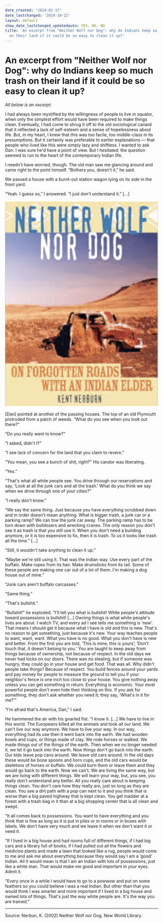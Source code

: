 ```yaml
---
date_created: '2024-02-17'
date_lastchanged: '2024-10-22'
layout: default
show_date_lastchanged_updatedauto: YES, NO, NO
title: 'An excerpt from "Neither Wolf nor Dog": why do Indians keep so much trash
  on their land if it could be so easy to clean it up?'
---
```

# An excerpt from "Neither Wolf nor Dog": why do Indians keep so much trash on their land if it could be so easy to clean it up?

*All below is an excerpt:*

I had always been mystified by the willingness of people to live in squalor, when only the simplest effort would have been required to make things clean. Eventually, I had come to shrug it off to the old sociological canard that it reflected a lack of self-esteem and a sense of hopelessness about life. But, in my heart, I knew that this was too facile, too middle-class in its presumptions. But it certainly was preferable to earlier explanations — that people who lived like this were simply lazy and shiftless. I wanted to ask Dan. I was sure he'd have a point of view. But I hesitated: the question seemed to run to the heart of the contemporary Indian life.

I needn't have worried, though. The old man saw me glancing around and came right to the point himself. “Bothers you, doesn't it,” he said.

We passed a house with a burnt-out station wagon lying on its side in the front yard.

“Yeah. I guess so,” I answered. “I just don't understand it.” [...]

![](media/cleanshot_2024-02-17-at-09-38-47@2x.png)

[Dan] pointed at another of the passing houses. The top of an old Plymouth protruded from a patch of weeds. “What do you see when you look out there?”

“Do you really want to know?”

“I asked, didn't I?”

“I see lack of concern for the land that you claim to revere.”

“You mean, you see a bunch of shit, right?” His candor was liberating.

“Yes.”

“That's what all white people see. You drive through our reservations and say, ‘Look at all the junk cars and all the trash.’ What do you think we say when we drive through one of your cities?”

“I really don't know.”

“We say the same thing. Just because you have everything scrubbed down and in order doesn't mean anything. What is bigger trash, a junk car or a parking ramp? We can tow the junk car away. The parking ramp has to be torn down with bulldozers and wrecking cranes. The only reason you don't see it as trash is that you still use it. When you don't need a building anymore, or it is too expensive to fix, then it is trash. To us it looks like trash all the time.” [...] 

“Still, it wouldn't take anything to clean it up.”

“Maybe we're still using it. That was the Indian way. Use every part of the buffalo. Make ropes from its hair. Make drumsticks from its tail. Some of these people are making one car out of a lot of them. I'm making a dog house out of mine.”

“Junk cars aren't buffalo carcasses.”

“Same thing.”

“That's bullshit.”

“Bullshit!” he exploded. “I'll tell you what is bullshit! White people's attitude toward possessions is bullshit! [...] Owning things is what white people's lives are about. I watch TV, and every ad I see tells me something is ‘new’. That means I should get it because what I have is old and this is new. That's no reason to get something, just because it's new. Your way teaches people to want, want, want. What you have is no good. What you don't have is new and better. From the first you are told, ‘This is mine, this is yours’; ‘Don't touch that, it doesn't belong to you.’ You are taught to keep away from things because of ownership, not because of respect. In the old days we never had locks on our doors. There was no stealing, but if someone was hungry, they could go in your house and get food. That was all. Why didn't people take things? Because of respect. You build fences around your yards and pay money for people to measure the ground to tell you if your neighbor's fence is one inch too close to your house. You give nothing away unless you can get something in return. Everything is economic. Your most powerful people don't even hide their thinking on this. If you ask for something, they don't ask whether you need it; they say, ‘What's in it for me?’”

“I'm afraid that's America, Dan,” I said.

He hammered the air with his gnarled fist. “I know it. [...] We have to live in this world. The Europeans killed all the animals and took all our land. We can't live our way anymore. We have to live your way. In our way, everything had its use then it went back into the earth. We had wooden bowls and cups, or things made of clay. We rode horses or walked. We made things out of the things of the earth. Then when we no longer needed it, we let it go back into the earth. Now things don't go back into the earth. Our kids leave pop cans around. We leave old cars around. In the old days these would be bone spoons and horn cups, and the old cars would be skeletons of horses or buffalo. We could burn them or leave them and they would go back to the earth. Now we can't. We are living the same way, but we are living with different things. We will learn your way, but, you see, you really don't understand any better. All you really care about is keeping things clean. You don't care how they really are, just so long as they are clean. You see a dirt path with a pop can next to it and you think that is worse than a big paved highway that is kept clean. You get madder at a forest with a trash bag in it than at a big shopping center that is all clean and swept.

“It all comes back to possessions. You want to have everything and you think that is fine as long as it is put in piles or in rooms or in boxes with labels. We don't have very much and we leave it when we don't want it or need it.

“If I lived in a big house and had rooms full of different things, if I had big cars and a library full of books, if I had pulled out all the flowers and medicine plants and made a lawn that looked like a rug, people would come to me and ask me about everything because they would say I am a ‘good’ Indian. All it would mean is that I am an Indian with lots of possessions, just like a white man. That would make me good and important in your eyes. Admit it.

“Every once in a while I would have to go to a powwow and put on some feathers so you could believe I was a real Indian. But other than that you would think I was smarter and more important if I lived in a big house and owned lots of things. That's just the way white people are. It's the way you are trained.”


______

Source: Nerbun, K. (2002) Neither Wolf nor Dog. New World Library.